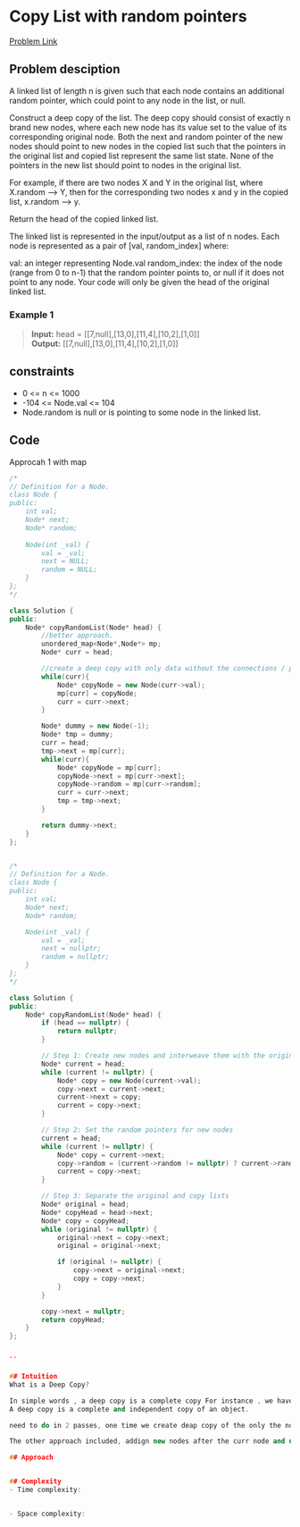 # Copy List with random pointers
[Problem Link]()

## Problem desciption 

A linked list of length n is given such that each node contains an additional random pointer, which could point to any node in the list, or null.

Construct a deep copy of the list. The deep copy should consist of exactly n brand new nodes, where each new node has its value set to the value of its corresponding original node. Both the next and random pointer of the new nodes should point to new nodes in the copied list such that the pointers in the original list and copied list represent the same list state. None of the pointers in the new list should point to nodes in the original list.

For example, if there are two nodes X and Y in the original list, where X.random --> Y, then for the corresponding two nodes x and y in the copied list, x.random --> y.

Return the head of the copied linked list.

The linked list is represented in the input/output as a list of n nodes. Each node is represented as a pair of [val, random_index] where:

val: an integer representing Node.val
random_index: the index of the node (range from 0 to n-1) that the random pointer points to, or null if it does not point to any node.
Your code will only be given the head of the original linked list.

### Example 1
>**Input:** head = [[7,null],[13,0],[11,4],[10,2],[1,0]]<br>
**Output:** [[7,null],[13,0],[11,4],[10,2],[1,0]]

## constraints
* 0 <= n <= 1000
* -104 <= Node.val <= 104
* Node.random is null or is pointing to some node in the linked list.

## Code
Approcah 1 with map

```cpp
/*
// Definition for a Node.
class Node {
public:
    int val;
    Node* next;
    Node* random;
    
    Node(int _val) {
        val = _val;
        next = NULL;
        random = NULL;
    }
};
*/

class Solution {
public:
    Node* copyRandomList(Node* head) {
        //better approach.
        unordered_map<Node*,Node*> mp;
        Node* curr = head;

        //create a deep copy with only data without the connections / ptrs
        while(curr){
            Node* copyNode = new Node(curr->val);
            mp[curr] = copyNode;
            curr = curr->next;
        }

        Node* dummy = new Node(-1);
        Node* tmp = dummy;
        curr = head;
        tmp->next = mp[curr];
        while(curr){
            Node* copyNode = mp[curr];
            copyNode->next = mp[curr->next];
            copyNode->random = mp[curr->random];
            curr = curr->next;
            tmp = tmp->next; 
        }

        return dummy->next;
    }
};
```
```cpp

/*
// Definition for a Node.
class Node {
public:
    int val;
    Node* next;
    Node* random;

    Node(int _val) {
        val = _val;
        next = nullptr;
        random = nullptr;
    }
};
*/

class Solution {
public:
    Node* copyRandomList(Node* head) {
        if (head == nullptr) {
            return nullptr;
        }

        // Step 1: Create new nodes and interweave them with the original list
        Node* current = head;
        while (current != nullptr) {
            Node* copy = new Node(current->val);
            copy->next = current->next;
            current->next = copy;
            current = copy->next;
        }

        // Step 2: Set the random pointers for new nodes
        current = head;
        while (current != nullptr) {
            Node* copy = current->next;
            copy->random = (current->random != nullptr) ? current->random->next : nullptr;
            current = copy->next;
        }

        // Step 3: Separate the original and copy lists
        Node* original = head;
        Node* copyHead = head->next;
        Node* copy = copyHead;
        while (original != nullptr) {
            original->next = copy->next;
            original = original->next;

            if (original != nullptr) {
                copy->next = original->next;
                copy = copy->next;
            }
        }

        copy->next = nullptr;
        return copyHead;
    }
};


``

## Intuition
What is a Deep Copy?

In simple words , a deep copy is a complete copy For instance , we have a block A that has a memory location of , say 0x12WE . Now when I say a deep copy of this block A , this actually means creating a copy block A' with a different address block .
A deep copy is a complete and independent copy of an object.

need to do in 2 passes, one time we create deap copy of the only the nodes without the links, and next we try to add the links for new node corresponding to the old nodes in the map.

The other approach included, addign new nodes after the curr node and using 2 loops to create the random pointer once and other too delink.

## Approach


## Complexity
- Time complexity:


- Space complexity:
